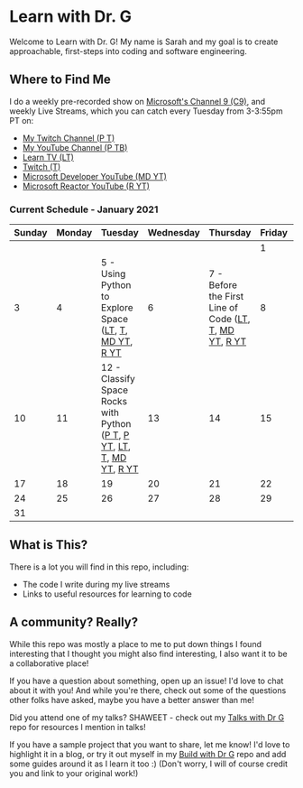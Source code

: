 # Learn with Dr. G

Welcome to Learn with Dr. G! My name is Sarah and my goal is to create approachable, first-steps into coding and software engineering. 

## Where to Find Me

I do a weekly pre-recorded show on [Microsoft's Channel 9 (C9)](https://channel9.msdn.com/Shows/Learn-with-Dr-G), and weekly Live Streams, which you can catch every Tuesday from 3-3:55pm PT on:
- [My Twitch Channel (P T)](https://www.twitch.tv/drguthals)
- [My YouTube Channel (P TB)](https://www.youtube.com/channel/UCgvODZ135iGUbhqE9bSjVSg)
- [Learn TV (LT)](https://docs.microsoft.com/learn/tv)
- [Twitch (T)](https://www.twitch.tv/microsoftdeveloper)
- [Microsoft Developer YouTube (MD YT)](https://www.youtube.com/microsoftdeveloper)
- [Microsoft Reactor YouTube (R YT)](https://www.youtube.com/microsoftreactor)

### Current Schedule - January 2021
| Sunday | Monday | Tuesday | Wednesday | Thursday | Friday | Saturday |
|--------|--------|---------|-----------|----------|--------|----------|
| | | | | | 1 | 2 |
| 3 | 4 | 5 - Using Python to Explore Space ([LT](https://docs.microsoft.com/learn/tv), [T](https://www.twitch.tv/microsoftdeveloper), [MD YT](https://www.youtube.com/watch?v=NcUreWUpQFo), [R YT](https://www.youtube.com/watch?v=0h6fDrew-r0) | 6 | 7 - Before the First Line of Code ([LT](https://docs.microsoft.com/learn/tv), [T](https://www.twitch.tv/microsoftdeveloper), [MD YT](https://www.youtube.com/watch?v=KfFKgn2NqGc), [R YT](https://www.youtube.com/watch?v=5EmJCrFkvR4) | 8 | 9 |
| 10 | 11 | 12 - Classify Space Rocks with Python ([P T](https://www.twitch.tv/drguthals), [P YT](https://www.youtube.com/watch?v=jxCCC0a9Fw0), [LT](https://docs.microsoft.com/learn/tv), [T](https://www.twitch.tv/microsoftdeveloper), [MD YT](https://www.youtube.com/watch?v=XoHR4p8AO9o), [R YT](https://www.youtube.com/watch?v=elupyPBtXAo) | 13 | 14 | 15 | 16 |
| 17 | 18 | 19 | 20 | 21 | 22 | 23 |
| 24 | 25 | 26 | 27 | 28 | 29 | 30 |
| 31 | | | | | | |

## What is This?

There is a lot you will find in this repo, including:
- The code I write during my live streams
- Links to useful resources for learning to code

## A community? Really?

While this repo was mostly a place to me to put down things I found interesting that I thought you might also find interesting, I also want it to be a collaborative place!

If you have a question about something, open up an issue! I'd love to chat about it with you! And while you're there, check out some of the questions other folks have asked, maybe you have a better answer than me!

Did you attend one of my talks? SHAWEET - check out my [Talks with Dr G](https://github.com/sguthals/talkswithdrg) repo for resources I mention in talks!

If you have a sample project that you want to share, let me know! I'd love to highlight it in a blog, or try it out myself in my [Build with Dr G](https://github.com/sguthals/talkswithdrg) repo and add some guides around it as I learn it too :) (Don't worry, I will of course credit you and link to your original work!)
